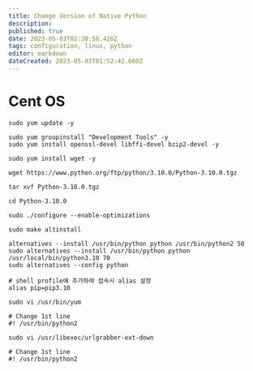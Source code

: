 ```yaml
---
title: Change Version of Native Python
description: 
published: true
date: 2023-05-03T02:30:58.426Z
tags: configuration, linux, python
editor: markdown
dateCreated: 2023-05-03T01:52:42.660Z
---
```


# Cent OS

```shell
sudo yum update -y
```

```shell
sudo yum groupinstall "Development Tools" -y
sudo yum install openssl-devel libffi-devel bzip2-devel -y
```

```shell
sudo yum install wget -y
```

```shell
wget https://www.python.org/ftp/python/3.10.0/Python-3.10.0.tgz

```

```shell
tar xvf Python-3.10.0.tgz
```

```shell
cd Python-3.10.0
```

```shell
sudo ./configure --enable-optimizations
```

```shell
sudo make altinstall
```


```shell
alternatives --install /usr/bin/python python /usr/bin/python2 50
sudo alternatives --install /usr/bin/python python /usr/local/bin/python3.10 70
sudo alternatives --config python
```


```shell
# shell profile에 추가하여 접속시 alias 설정
alias pip=pip3.10
```

```shell
sudo vi /usr/bin/yum

# Change 1st line
#! /usr/bin/python2
```


```shell
sudo vi /usr/libexec/urlgrabber-ext-down

# Change 1st line
#! /usr/bin/python2
```
